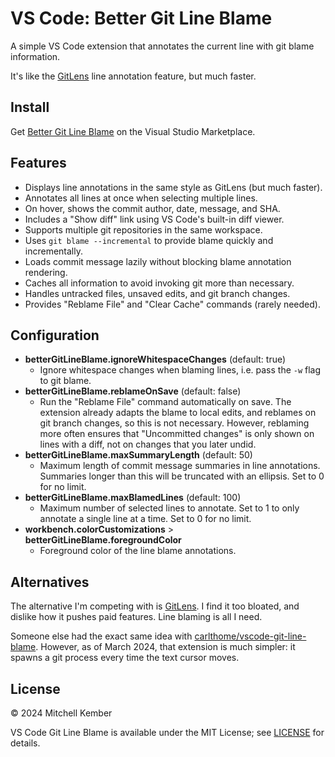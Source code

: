 # VS Code: Better Git Line Blame

A simple VS Code extension that annotates the current line with git blame information.

It's like the [GitLens] line annotation feature, but much faster.

## Install

Get [Better Git Line Blame](https://marketplace.visualstudio.com/items?itemName=mk12.better-git-line-blame) on the Visual Studio Marketplace.

## Features

- Displays line annotations in the same style as GitLens (but much faster).
- Annotates all lines at once when selecting multiple lines.
- On hover, shows the commit author, date, message, and SHA.
- Includes a "Show diff" link using VS Code's built-in diff viewer.
- Supports multiple git repositories in the same workspace.
- Uses `git blame --incremental` to provide blame quickly and incrementally.
- Loads commit message lazily without blocking blame annotation rendering.
- Caches all information to avoid invoking git more than necessary.
- Handles untracked files, unsaved edits, and git branch changes.
- Provides "Reblame File" and "Clear Cache" commands (rarely needed).

## Configuration

- **betterGitLineBlame.ignoreWhitespaceChanges** (default: true)
    - Ignore whitespace changes when blaming lines, i.e. pass the `-w` flag to git blame.
- **betterGitLineBlame.reblameOnSave** (default: false)
    - Run the "Reblame File" command automatically on save. The extension already adapts the blame to local edits, and reblames on git branch changes, so this is not necessary. However, reblaming more often ensures that "Uncommitted changes" is only shown on lines with a diff, not on changes that you later undid.
- **betterGitLineBlame.maxSummaryLength** (default: 50)
    - Maximum length of commit message summaries in line annotations. Summaries longer than this will be truncated with an ellipsis. Set to 0 for no limit.
- **betterGitLineBlame.maxBlamedLines** (default: 100)
    - Maximum number of selected lines to annotate. Set to 1 to only annotate a single line at a time. Set to 0 for no limit.
- **workbench.colorCustomizations** > **betterGitLineBlame.foregroundColor**
    - Foreground color of the line blame annotations.

## Alternatives

The alternative I'm competing with is [GitLens]. I find it too bloated, and dislike how it pushes paid features. Line blaming is all I need.

Someone else had the exact same idea with [carlthome/vscode-git-line-blame](https://github.com/carlthome/vscode-git-line-blame). However, as of March 2024, that extension is much simpler: it spawns a git process every time the text cursor moves.

## License

© 2024 Mitchell Kember

VS Code Git Line Blame is available under the MIT License; see [LICENSE](LICENSE.md) for details.

[GitLens]: https://gitlens.amod.io
